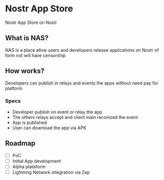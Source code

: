 # Nostr App Store

Nostr App Store on Nostr

##  What is NAS?

NAS is a place allow users and developers release applications on Nostr of form not will have censorship

## How works?

Developers can publish in relays and events the apps without need pay for platform

### Specs

- Developer publish on event or relay the app
- The others relays accept and client main reconized the event
- App is published
- User can download the app via APK 

## Roadmap

- [ ] PoC
- [ ] Initial App development
- [ ] Alpha plataform
- [ ] Lightning Network integration via Zap
